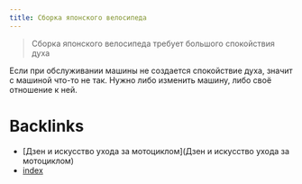 ```yaml
---
title: Сборка японского велосипеда
---
```


> Сборка японского велосипеда требует большого спокойствия духа

Если при обслуживании машины не создается спокойствие духа, значит с машиной что-то не так. Нужно либо изменить машину, либо своё отношение к ней.



# Backlinks

- [Дзен и искусство ухода за мотоциклом](Дзен и искусство ухода за мотоциклом)
- [index](index)

